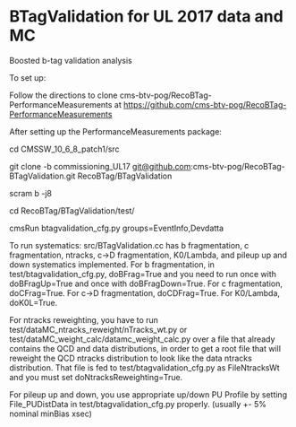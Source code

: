 BTagValidation for UL 2017 data and MC 
==============

Boosted b-tag validation analysis 

To set up:

Follow the directions to clone cms-btv-pog/RecoBTag-PerformanceMeasurements at https://github.com/cms-btv-pog/RecoBTag-PerformanceMeasurements

After setting up the PerformanceMeasurements package:

cd CMSSW_10_6_8_patch1/src      

git clone -b commissioning_UL17 git@github.com:cms-btv-pog/RecoBTag-BTagValidation.git RecoBTag/BTagValidation

scram b -j8

cd RecoBTag/BTagValidation/test/

cmsRun btagvalidation_cfg.py groups=EventInfo,Devdatta
  
  To run systematics:
  src/BTagValidation.cc has b fragmentation, c fragmentation, ntracks, c->D fragmentation, K0/Lambda, and pileup up and down systematics implemented. For b fragmentation, in test/btagvalidation_cfg.py, doBFrag=True and you need to run once with doBFragUp=True and once with doBFragDown=True. For c fragmentation, doCFrag=True. For c->D fragmentation, doCDFrag=True. For K0/Lambda, doK0L=True.
  
  For ntracks reweighting, you have to run test/dataMC_ntracks_reweight/nTracks_wt.py or test/dataMC_weight_calc/datamc_weight_calc.py over a file that already contains the QCD and data distributions, in order to get a root file that will reweight the QCD ntracks distribution to look like the data ntracks distribution. That file is fed to test/btagvalidation_cfg.py as FileNtracksWt and you must set doNtracksReweighting=True.
  
  For pileup up and down, you use appropriate up/down PU Profile by setting File_PUDistData in test/btagvalidation_cfg.py properly. (usually +- 5% nominal minBias xsec)
  
